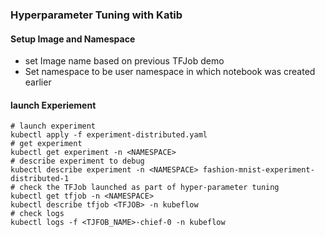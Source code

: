 ### Hyperparameter Tuning with Katib

#### Setup Image and Namespace
- set Image name based on previous TFJob demo
- Set namespace to be user namespace in which notebook was created earlier

#### launch Experiement

```
# launch experiment
kubectl apply -f experiment-distributed.yaml
# get experiment
kubectl get experiment -n <NAMESPACE>
# describe experiment to debug
kubectl describe experiment -n <NAMESPACE> fashion-mnist-experiment-distributed-1 
# check the TFJob launched as part of hyper-parameter tuning 
kubectl get tfjob -n <NAMESPACE>
kubectl describe tfjob <TFJOB> -n kubeflow
# check logs 
kubectl logs -f <TJFOB_NAME>-chief-0 -n kubeflow
```
